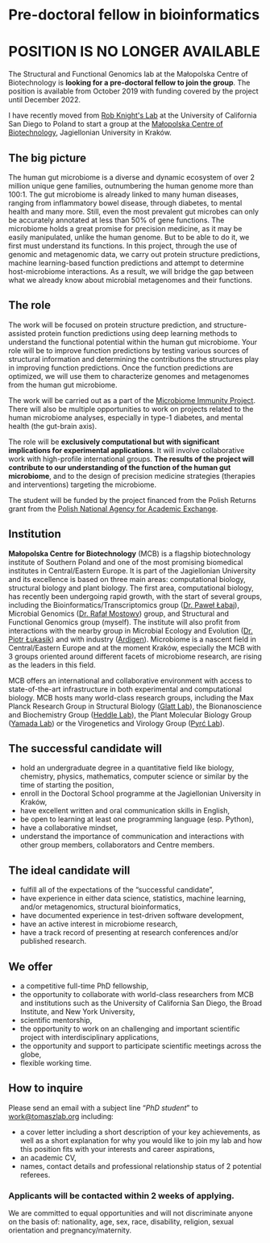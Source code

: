 <!--
# Graduate student in bioinformatics
-->
# Pre-doctoral fellow in bioinformatics

# POSITION IS NO LONGER AVAILABLE

The Structural and Functional Genomics lab at the Małopolska Centre of Biotechnology is **looking for a pre-doctoral fellow to join the group**. The position is available from October 2019 with funding covered by the project until December 2022.

I have recently moved from [Rob Knight's Lab](https://knightlab.ucsd.edu) at the University of California San Diego to Poland to start a group at the [Małopolska Centre of Biotechnology](https://mcb.uj.edu.pl/), Jagiellonian University in Kraków.


## The big picture

The human gut microbiome is a diverse and dynamic ecosystem of over 2 million unique gene families, outnumbering the human genome more than 100:1. The gut microbiome is already linked to many human diseases, ranging from inflammatory bowel disease, through diabetes, to mental health and many more. Still, even the most prevalent gut microbes can only be accurately annotated at less than 50% of gene functions. The microbiome holds a great promise for precision medicine, as it may be easily manipulated, unlike the human genome. But to be able to do it, we first must understand its functions. In this project, through the use of genomic and metagenomic data, we carry out protein structure predictions, machine learning-based function predictions and attempt to determine host-microbiome interactions. As a result, we will bridge the gap between what we already know about microbial metagenomes and their functions.


## The role

The work will be focused on protein structure prediction, and structure-assisted protein function predictions using deep learning methods to understand the functional potential within the human gut microbiome. Your role will be to improve function predictions by testing various sources of structural information and determining the contributions the structures play in improving function predictions. Once the function predictions are optimized, we will use them to characterize genomes and metagenomes from the human gut microbiome.

The work will be carried out as a part of the [Microbiome Immunity Project](https://www.worldcommunitygrid.org/research/mip1/overview.do). There will also be multiple opportunities to work on projects related to the human microbiome analyses, especially in type-1 diabetes, and mental health (the gut-brain axis).

The role will be **exclusively computational but with significant implications for experimental applications**. It will involve collaborative work with high-profile international groups. **The results of the project will contribute to our understanding of the function of the human gut microbiome**, and to the design of precision medicine strategies (therapies and interventions) targeting the microbiome.

The student will be funded by the project financed from the Polish Returns grant from the [Polish National Agency for Academic Exchange](https://nawa.gov.pl/en/).


## Institution

**Małopolska Centre for Biotechnology** (MCB) is a flagship biotechnology institute of Southern Poland and one of the most promising biomedical institutes in Central/Eastern Europe. It is part of the Jagiellonian University and its excellence is based on three main areas: computational biology, structural biology and plant biology. The first area, computational biology, has recently been undergoing rapid growth, with the start of several groups, including the Bioinformatics/Transcriptomics group ([Dr. Paweł Łabaj](https://scholar.google.pl/citations?hl=en&user=al6BDt8AAAAJ&view_op=list_works&sortby=pubdate)), Microbial Genomics ([Dr. Rafał Mostowy](https://mostowylab.com)) group, and Structural and Functional Genomics group (myself). The institute will also profit from interactions with the nearby group in Microbial Ecology and Evolution ([Dr. Piotr Łukasik](https://scholar.google.com/citations?user=nqaO1yUAAAAJ&hl=en)) and with industry ([Ardigen](https://ardigen.com)). Microbiome is a nascent field in Central/Eastern Europe and at the moment Kraków, especially the MCB with 3 groups oriented around different facets of microbiome research, are rising as the leaders in this field.

MCB offers an international and collaborative environment with access to state-of-the-art infrastructure in both experimental and computational biology. MCB hosts many world-class research groups, including the Max Planck Research Group in Structural Biology ([Glatt Lab](http://glatt-lab.pl/)), the Bionanoscience and Biochemistry Group ([Heddle Lab](http://www.heddlelab.org/)), the Plant Molecular Biology Group ([Yamada Lab](https://mcb.uj.edu.pl/plant-molecular-biology-laboratory)) or the Virogenetics and Virology Group ([Pyrć Lab](http://virogenetics.info/)).


## The successful candidate will

*   hold an undergraduate degree in a quantitative field like biology, chemistry, physics, mathematics, computer science or similar by the time of starting the position,
*   enroll in the Doctoral School programme at the Jagiellonian University in Kraków,
*   have excellent written and oral communication skills in English,
*   be open to learning at least one programming language (esp. Python),
*   have a collaborative mindset,
*   understand the importance of communication and interactions with other group members, collaborators and Centre members.


## The ideal candidate will

*   fulfill all of the expectations of the “successful candidate”,
*   have experience in either data science, statistics, machine learning, and/or metagenomics, structural bioinformatics,
*   have documented experience in test-driven software development,
*   have an active interest in microbiome research,
*   have a track record of presenting at research conferences and/or published research.


## We offer

*   a competitive full-time PhD fellowship,
*   the opportunity to collaborate with world-class researchers from MCB and institutions such as the University of California San Diego, the Broad Institute, and New York University,
*   scientific mentorship,
*   the opportunity to work on an challenging and important scientific project with interdisciplinary applications,
*   the opportunity and support to participate scientific meetings across the globe,
*   flexible working time.


## How to inquire

Please send an email with a subject line “_PhD student_” to [work@tomaszlab.org](mailto:work@tomaszlab.org) including:

*   a cover letter including a short description of your key achievements, as well as a short explanation for why you would like to join my lab and how this position fits with your interests and career aspirations,
*   an academic CV,
*   names, contact details and professional relationship status of 2 potential referees.

<!--
**Official job postings may be found here:**
* [in Polish](https://bip.uj.edu.pl/praca/inne-stanowiska-nauczycieli-akademickich?p_p_id=56_INSTANCE_I4gt&p_p_lifecycle=0&p_p_state=normal&p_p_mode=view&p_p_col_id=column-3&p_p_col_count=1&groupId=1384597&articleId=142939334&widok=ogloszenie)
* [in English](https://euraxess.ec.europa.eu/jobs/415156)
-->

### **Applicants will be contacted within 2 weeks of applying.**

We are committed to equal opportunities and will not discriminate anyone on the basis of: nationality, age, sex, race, disability, religion, sexual orientation and pregnancy/maternity.

<!--
Selected applicants will be interviewed after the application deadline has passed.
-->

